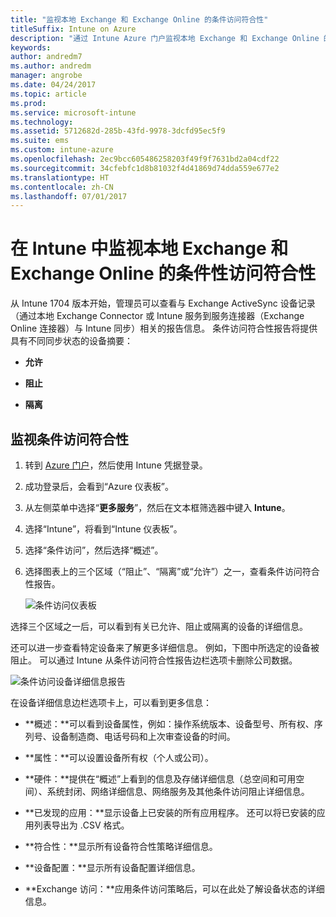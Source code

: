 ```yaml
---
title: "监视本地 Exchange 和 Exchange Online 的条件访问符合性"
titleSuffix: Intune on Azure
description: "通过 Intune Azure 门户监视本地 Exchange 和 Exchange Online 的条件访问符合性"
keywords: 
author: andredm7
ms.author: andredm
manager: angrobe
ms.date: 04/24/2017
ms.topic: article
ms.prod: 
ms.service: microsoft-intune
ms.technology: 
ms.assetid: 5712682d-285b-43fd-9978-3dcfd95ec5f9
ms.suite: ems
ms.custom: intune-azure
ms.openlocfilehash: 2ec9bcc605486258203f49f9f7631bd2a04cdf22
ms.sourcegitcommit: 34cfebfc1d8b81032f4d41869d74dda559e677e2
ms.translationtype: HT
ms.contentlocale: zh-CN
ms.lasthandoff: 07/01/2017
---
```

# <a name="monitor-conditional-access-compliance-for-on-premises-exchange-and-exchange-online-in-intune"></a>在 Intune 中监视本地 Exchange 和 Exchange Online 的条件性访问符合性

从 Intune 1704 版本开始，管理员可以查看与 Exchange ActiveSync 设备记录（通过本地 Exchange Connector 或 Intune 服务到服务连接器（Exchange Online 连接器）与 Intune 同步）相关的报告信息。 条件访问符合性报告将提供具有不同同步状态的设备摘要：

-   **允许**

-   **阻止**

-   **隔离**

## <a name="to-monitor-conditional-access-compliance"></a>监视条件访问符合性

1.  转到 [Azure 门户](https://portal.azure.com/)，然后使用 Intune 凭据登录。

2.  成功登录后，会看到“Azure 仪表板”。

3.  从左侧菜单中选择“**更多服务**”，然后在文本框筛选器中键入 **Intune**。

4.  选择“Intune”，将看到“Intune 仪表板”。

5.  选择“条件访问”，然后选择“概述”。

6.  选择图表上的三个区域（“阻止”、“隔离”或“允许”）之一，查看条件访问符合性报告。

    ![条件访问仪表板](./media/CA-reporting-intune-1.png)

选择三个区域之一后，可以看到有关已允许、阻止或隔离的设备的详细信息。

还可以进一步查看特定设备来了解更多详细信息。 例如，下图中所选定的设备被阻止。 可以通过 Intune 从条件访问符合性报告边栏选项卡删除公司数据。

![条件访问设备详细信息报告](./media/CA-reporting-intune-3.png)

在设备详细信息边栏选项卡上，可以看到更多信息：

-   **概述：**可以看到设备属性，例如：操作系统版本、设备型号、所有权、序列号、设备制造商、电话号码和上次审查设备的时间。

-   **属性：**可以设置设备所有权（个人或公司）。

-   **硬件：**提供在“概述”上看到的信息及存储详细信息（总空间和可用空间）、系统封闭、网络详细信息、网络服务及其他条件访问阻止详细信息。

-   **已发现的应用：**显示设备上已安装的所有应用程序。 还可以将已安装的应用列表导出为 .CSV 格式。

-   **符合性：**显示所有设备符合性策略详细信息。

-   **设备配置：**显示所有设备配置详细信息。

-   **Exchange 访问：**应用条件访问策略后，可以在此处了解设备状态的详细信息。
